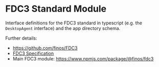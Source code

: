 # FDC3 Standard Module

Interface definitions for the FDC3 standard in typescript (e.g. the `DesktopAgent` interface) and the app directory schema.  

Further details:
 - https://github.com/finos/FDC3
 - [FDC3 Specification](https://fdc3.finos.org/)
 - Main FDC3 module: https://www.npmjs.com/package/@finos/fdc3